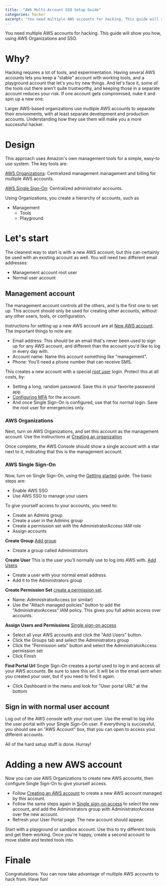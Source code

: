 ```yaml
---
title:  "AWS Multi-Account SSO Setup Guide"
categories: hacker
excerpt: "You need multiple AWS accounts for hacking. This guide will show you how, using AWS Organizations and SSO."
---
```

You need multiple AWS accounts for hacking. This guide will show you how, using AWS Organizations and SSO.

# Why?
Hacking requires a lot of tools, and experimentation. Having several AWS accounts lets you keep a "stable" account with working tools, and a playground account that let's you try new things. And let's face it, some of the tools out there aren't quite trustworthy, and keeping those in a separate account reduces your risk. If one account gets compromised, nuke it and spin up a new one.

Larger AWS-based organizations use multiple AWS accounts to separate their envionments, with at least separate development and production accounts. Understanding how they use them will make you a more successful hacker.

# Design
This approach uses Amazon's own management tools for a simple, easy-to use system. The key tools are:

[AWS Organizations](https://docs.aws.amazon.com/organizations/latest/userguide/orgs_introduction.html): Centralized management management and billing for multiple AWS accounts.

[AWS Single Sign-On](https://docs.aws.amazon.com/singlesignon/latest/userguide/what-is.html): Centralized administrator accounts.

Using Organizations, you create a hierarchy of accounts, such as
* Management
  * Tools
  * Playground

# Let's start
The cleanest way to start is with a new AWS account, but this can certainly be used with an existing account as well. You will need two different email addresses:
* Management account root user
* Normal user account

## Management account
The management account controls all the others, and is the first one to set up. This account should only be used for creating other accounts, without any other users, tools, or configuration.

Instructions for setting up a new AWS account are at [New AWS account](https://aws.amazon.com/premiumsupport/knowledge-center/create-and-activate-aws-account/). The important things to note are:
* Email address: This should be an email that's never been used to sign up for any AWS account, and different than the account you'd like to log in every day with.
* Account name: Name this account something like "management".
* Phone: You'll need a phone number that can receive SMS.

This creates a new account with a special [root user](https://docs.aws.amazon.com/IAM/latest/UserGuide/id_root-user.html) login. Protect this at all costs, by:
* Setting a long, random password. Save this in your favorite password app
* [Configuring MFA](https://docs.aws.amazon.com/IAM/latest/UserGuide/id_root-user.html#id_root-user_manage_mfa) for the account.
* And once Single Sign-On is configured, use that for normal login. Save the root user for emergencies only.

### AWS Organizations
Next, turn on AWS Organizations, and set this account as the management account. Use the instructions at [Creating an organization](https://docs.aws.amazon.com/organizations/latest/userguide/orgs_manage_create.html)

Once complete, the AWS Console should show a single account with a star next to it, indicating that this is the management account.

### AWS Single Sign-On
Now, turn on Single Sign-On, using the [Getting started](https://docs.aws.amazon.com/singlesignon/latest/userguide/getting-started.html) guide. The basic steps are:
* Enable AWS SSO
* Use AWS SSO to manage your users

To give yourself access to your accounts, you need to:
* Create an Admins group
* Create a user in the Admins group
* Create a permission set with the AdministratorAccess IAM role
* Assign accounts

**Create Group**
[Add group](https://docs.aws.amazon.com/singlesignon/latest/userguide/addgroups.html)
* Create a group called Administrators

**Create User**
This is the user you'll normally use to log into AWS with.
[Add Users](https://docs.aws.amazon.com/singlesignon/latest/userguide/addusers.html)
* Create a user with your normal email address.
* Add it to the Administrators group

**Create Permission Set**
[create a permission set](https://docs.aws.amazon.com/singlesignon/latest/userguide/howtocreatepermissionset.html).
* Name: AdministratorAccess (or similar)
* Use the "Attach managed policies" button to add the "AdministratorAccess" IAM policy. This gives you full admin access over accounts.

**Assign Users and Permissions**
[Single sign-on access](https://docs.aws.amazon.com/singlesignon/latest/userguide/useraccess.html)
* Select all your AWS accounts and click the "Add Users" button.
* Click the Groups tab and select the Administrators group
* Click the "Permission sets" button and select the AdministratorAccess permission set
* Click Finish

**Find Portal Url**
Single Sign-On creates a portal used to log in and access all your AWS accounts. Be sure to save this url. It will be in the email sent when you created your user, but if you need to find it again.
* Click Dashboard in the menu and look for "User portal URL" at the bottom

## Sign in with normal user account
Log out of the AWS console with your root user. Use the email to log into the user portal with your Single Sign-On user. If everything is successful, you should see an "AWS Account" box, that you can open to access your different accounts.

All of the hard setup stuff is done. Hurray!

# Adding a new AWS account
Now you can use AWS Organizations to create new AWS accounts, then configure Single Sign-On to give yourself access.
* Follow [Creating an AWS account](https://docs.aws.amazon.com/organizations/latest/userguide/orgs_manage_accounts_create.html) to create a new AWS account managed by this account.
* Follow the same steps again in [Single sign-on access](https://docs.aws.amazon.com/singlesignon/latest/userguide/useraccess.html) to select the new account, and add the Administrators group with AdministratorAccess over the new account.
* Refresh your User Portal page. The new account should appear.

Start with a playground or sandbox account. Use this to try different tools and get them working. Once you're happy, create a second account to move stable and tested tools into.

# Finale
Congratulations. You can now take advantage of multiple AWS accounts to hack from. Have fun!
